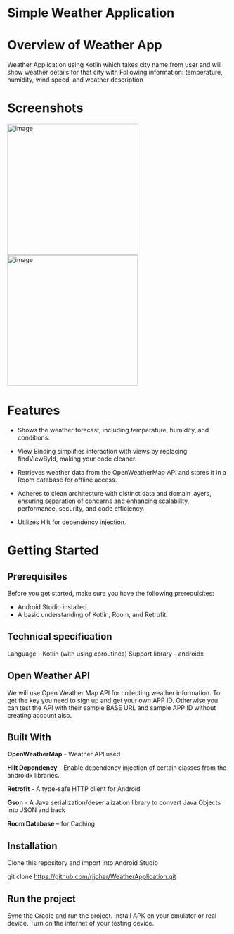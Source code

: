 # Simple Weather Application
 
# Overview of Weather App

Weather Application using Kotlin which takes city name from user and will show weather details for that city with Following information:
temperature, humidity, wind speed, and weather description

# Screenshots

<img width="298" alt="image" src="https://github.com/user-attachments/assets/6e31cfff-ae8b-4164-8e2f-1cad4d6c4ea3">

<img width="297" alt="image" src="https://github.com/user-attachments/assets/1ab2603c-63d6-491b-815e-fecdc5a9700a">

# Features
- Shows the weather forecast, including temperature, humidity, and conditions.

- View Binding simplifies interaction with views by replacing findViewById, making your code cleaner.

- Retrieves weather data from the OpenWeatherMap API and stores it in a Room database for offline access.

- Adheres to clean architecture with distinct data and domain layers, ensuring separation of concerns and enhancing scalability, performance, security, and code efficiency.

- Utilizes Hilt for dependency injection.

# Getting Started
## Prerequisites
Before you get started, make sure you have the following prerequisites:

- Android Studio installed.
- A basic understanding of Kotlin, Room, and Retrofit.

## Technical specification
Language - Kotlin (with using coroutines)
Support library - androidx

## Open Weather API
We will use Open Weather Map API for collecting weather information. To get the key you need to sign up and get your own APP ID. Otherwise you can test the API with their sample BASE URL and sample APP ID without creating account also.

## Built With

**OpenWeatherMap** - Weather API used

**Hilt Dependency** - Enable dependency injection of certain classes from the androidx libraries.

**Retrofit** - A type-safe HTTP client for Android

**Gson** - A Java serialization/deserialization library to convert Java Objects into JSON and back

**Room Database** – for Caching

## Installation
Clone this repository and import into Android Studio

git clone https://github.com/rjjohar/WeatherApplication.git

## Run the project
Sync the Gradle and run the project. Install APK on your emulator or real device. Turn on the internet of your testing device.
